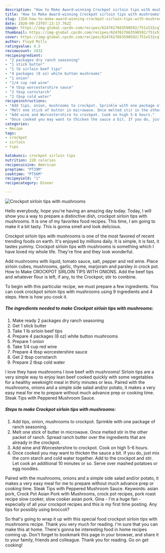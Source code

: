 ```yaml
---
description: "How to Make Award-winning Crockpot sirloin tips with mushrooms"
title: "How to Make Award-winning Crockpot sirloin tips with mushrooms"
slug: 1350-how-to-make-award-winning-crockpot-sirloin-tips-with-mushrooms
date: 2020-09-23T07:13:17.762Z
image: https://img-global.cpcdn.com/recipes/6247617663598592/751x532cq70/crockpot-sirloin-tips-with-mushrooms-recipe-main-photo.jpg
thumbnail: https://img-global.cpcdn.com/recipes/6247617663598592/751x532cq70/crockpot-sirloin-tips-with-mushrooms-recipe-main-photo.jpg
cover: https://img-global.cpcdn.com/recipes/6247617663598592/751x532cq70/crockpot-sirloin-tips-with-mushrooms-recipe-main-photo.jpg
author: Floyd Mills
ratingvalue: 4.5
reviewcount: 2432
recipeingredient:
- "2 packages dry ranch seasoning"
- "1 stick butter"
- "1 lb sirloin beef tips"
- "4 packages (8 oz) white button mushrooms"
- "1 onion"
- "1/4 cup red wine"
- "4 tbsp worcestershire sauce"
- "2 tbsp cornstarch"
- "2 tbsp cold water"
recipeinstructions:
- "Add tips, onion, mushrooms to crockpot. Sprinkle with one package of ranch seasoning."
- "Melt one stick of butter in microwave. Once melted stir in the other packet of ranch. Spread ranch butter over the ingredients that are already in the crockpot."
- "Add wine and Worcestershire to crockpot. Cook on high 5-6 hours."
- "Once cooked you may want to thicken the sauce a bit. If you do, just mix the corn starch and cold water together. Add to the crockpot and stir. Let cook an additional 10 minutes or so. Serve over mashed potatoes or egg noodles."
categories:
- Recipe
tags:
- crockpot
- sirloin
- tips

katakunci: crockpot sirloin tips 
nutrition: 228 calories
recipecuisine: American
preptime: "PT39M"
cooktime: "PT56M"
recipeyield: "1"
recipecategory: Dinner

---
```



![Crockpot sirloin tips with mushrooms](https://img-global.cpcdn.com/recipes/6247617663598592/751x532cq70/crockpot-sirloin-tips-with-mushrooms-recipe-main-photo.jpg)

Hello everybody, hope you're having an amazing day today. Today, I will show you a way to prepare a distinctive dish, crockpot sirloin tips with mushrooms. It is one of my favorites food recipes. This time, I am going to make it a bit tasty. This is gonna smell and look delicious.

Crockpot sirloin tips with mushrooms is one of the most favored of recent trending foods on earth. It's enjoyed by millions daily. It is simple, it is fast, it tastes yummy. Crockpot sirloin tips with mushrooms is something which I have loved my whole life. They're fine and they look wonderful.

Add mushrooms with liquid, tomato sauce, salt, pepper and red wine. Place sirloin cubes, mushrooms, garlic, thyme, marjoram and parsley in crock pot. How to Make CROCKPOT SIRLOIN TIPS WITH ONIONS. Add the beef tips and whatever flour is left, if any, to the Crockpot; stir to combine.


To begin with this particular recipe, we must prepare a few ingredients. You can cook crockpot sirloin tips with mushrooms using 9 ingredients and 4 steps. Here is how you cook it.

<!--inarticleads1-->

##### The ingredients needed to make Crockpot sirloin tips with mushrooms:

1. Make ready 2 packages dry ranch seasoning
1. Get 1 stick butter
1. Take 1 lb sirloin beef tips
1. Prepare 4 packages (8 oz) white button mushrooms
1. Prepare 1 onion
1. Take 1/4 cup red wine
1. Prepare 4 tbsp worcestershire sauce
1. Get 2 tbsp cornstarch
1. Prepare 2 tbsp cold water


I love they have mushrooms I love beef with mushrooms! Sirloin tips are a very simple way to enjoy lean beef cooked quickly with some vegetables for a healthy weeknight meal in thirty minutes or less. Paired with the mushrooms, onions and a simple side salad and/or potato, it makes a very easy meal for me to prepare without much advance prep or cooking time. Steak Tips with Peppered Mushroom Sauce. 

<!--inarticleads2-->

##### Steps to make Crockpot sirloin tips with mushrooms:

1. Add tips, onion, mushrooms to crockpot. Sprinkle with one package of ranch seasoning.
1. Melt one stick of butter in microwave. Once melted stir in the other packet of ranch. Spread ranch butter over the ingredients that are already in the crockpot.
1. Add wine and Worcestershire to crockpot. Cook on high 5-6 hours.
1. Once cooked you may want to thicken the sauce a bit. If you do, just mix the corn starch and cold water together. Add to the crockpot and stir. Let cook an additional 10 minutes or so. Serve over mashed potatoes or egg noodles.


Paired with the mushrooms, onions and a simple side salad and/or potato, it makes a very easy meal for me to prepare without much advance prep or cooking time. Steak Tips with Peppered Mushroom Sauce. Keywords: asian pork, Crock Pot Asian Pork with Mushrooms, crock pot recipes, pork roast recipe slow cooker, slow cooker asian pork. Gina - I&#39;m a huge fan - especially of all your crockpot recipes and this is my first time posting. Any tips for possibly using broccoli? 

So that's going to wrap it up with this special food crockpot sirloin tips with mushrooms recipe. Thank you very much for reading. I'm sure that you can make this at home. There's gonna be interesting food in home recipes coming up. Don't forget to bookmark this page in your browser, and share it to your family, friends and colleague. Thank you for reading. Go on get cooking!
